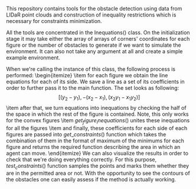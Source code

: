 This repository contains tools for the obstacle detection using data from LIDaR point clouds and construction of inequality restrictions which is necessary for constraints minimization.

All the tools are concentrated in the Inequations() class. On the initialization stage it may take either the array of arrays of corners' coordinates for each figure or the number of obstacles to generate if we want to simulate the environment. It can also not take any argument at all and create a simple example environment.

When we're calling the instance of this class, the following process is performed: 
\begin{itemize}
    \item for each figure we obtain the line equations for each of its side. We save a line as a set of its coefficients in order to further pass it to the main function. The set looks as following:
    $$
    [(y_2 - y_1), -(x_2 - x_1), (x_2 y_1 - x_1 y_2)]
    $$
    \item after that, we turn equations into inequations by checking the half of the space in which the rest of the figure is contained. Note, this only works for the convex figures
    \item $get_figure_inequations()$ unites these inequations for all the figures \item and finally, these coefficients for each side of each figures are passed into $get\_constraints()$ function which takes the combination of them in the format of maximum of the minimums for each figure and returns the required function describing the area in which an agent can move.
\end{itemize} 
We can also visualize the results in order to check that we're doing everything correctly. For this purpose, $test_constraints()$ function samples the points and marks them whether they are in the permitted area or not. With the opportunity to see the contours of the obstacles one can easily assess if the method is actually working.
